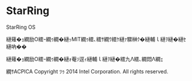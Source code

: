 # StarRing
StarRing OS

縺薙�ｮ繝励Ο繧ｰ繝ｩ繝�縺ｯMIT繝ｩ繧､繧ｻ繝ｳ繧ｹ縺ｧ驟榊ｸ�縺輔ｌ縺ｦ縺�縺ｾ縺吶��

縺薙�ｮ繝励Ο繧ｰ繝ｩ繝�縺ｫ菴ｿ逕ｨ縺輔ｌ縺ｦ縺�繧九Λ繧､繝悶Λ繝ｪ

繝ｻACPICA Copyright ﾂｩ 2014 Intel Corporation. All rights reserved.
